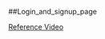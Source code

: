 ##Login_and_signup_page

[Reference Video](https://drive.google.com/drive/folders/1qEYylAes0SKeClfQ1URiAkGQO87Hgmql?usp=sharing)

